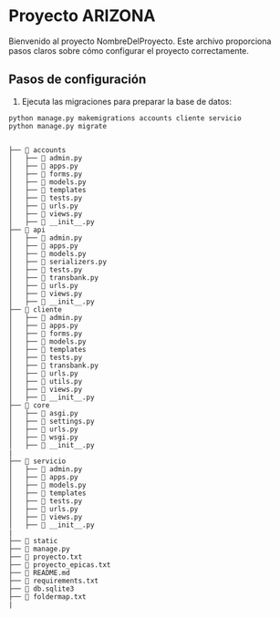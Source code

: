 # Proyecto ARIZONA

Bienvenido al proyecto NombreDelProyecto. Este archivo proporciona pasos claros sobre cómo configurar el proyecto correctamente.

## Pasos de configuración

1. Ejecuta las migraciones para preparar la base de datos:

```Terminal.
python manage.py makemigrations accounts cliente servicio
python manage.py migrate


├── 📁 accounts
│   ├── 📄 admin.py
│   ├── 📄 apps.py
│   ├── 📄 forms.py
│   ├── 📄 models.py
│   ├── 📁 templates
│   ├── 📄 tests.py
│   ├── 📄 urls.py
│   ├── 📄 views.py
│   ├── 📄 __init__.py
├── 📁 api
│   ├── 📄 admin.py
│   ├── 📄 apps.py
│   ├── 📄 models.py
│   ├── 📄 serializers.py
│   ├── 📄 tests.py
│   ├── 📄 transbank.py
│   ├── 📄 urls.py
│   ├── 📄 views.py
│   ├── 📄 __init__.py
├── 📁 cliente
│   ├── 📄 admin.py
│   ├── 📄 apps.py
│   ├── 📄 forms.py
│   ├── 📄 models.py
│   ├── 📁 templates
│   ├── 📄 tests.py
│   ├── 📄 transbank.py
│   ├── 📄 urls.py
│   ├── 📄 utils.py
│   ├── 📄 views.py
│   ├── 📄 __init__.py
├── 📁 core
│   ├── 📄 asgi.py
│   ├── 📄 settings.py
│   ├── 📄 urls.py
│   ├── 📄 wsgi.py
│   ├── 📄 __init__.py
|
├── 📁 servicio
│   ├── 📄 admin.py
│   ├── 📄 apps.py
│   ├── 📄 models.py
│   ├── 📁 templates
│   ├── 📄 tests.py
│   ├── 📄 urls.py
│   ├── 📄 views.py
│   ├── 📄 __init__.py
|   
├── 📁 static        
├── 📄 manage.py
├── 📄 proyecto.txt
├── 📄 proyecto_epicas.txt
├── 📄 README.md
├── 📄 requirements.txt
├── 📄 db.sqlite3
├── 📄 foldermap.txt
|
